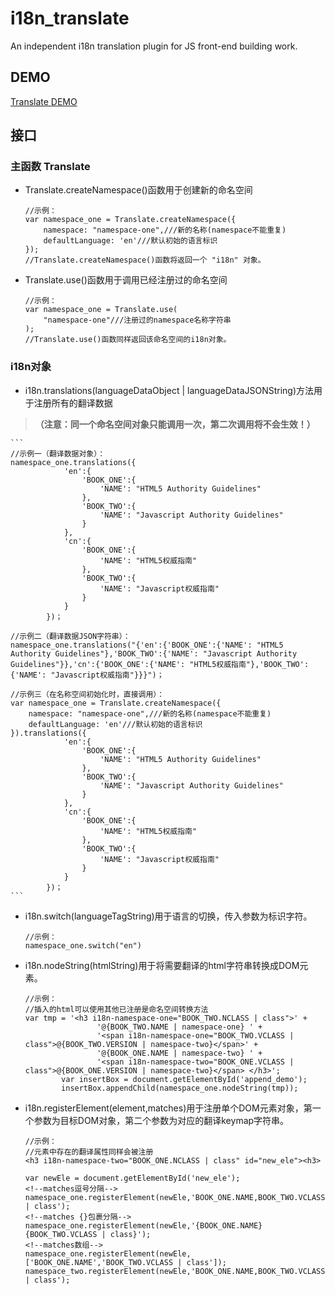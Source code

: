 # i18n_translate
An independent i18n translation plugin for JS front-end  building work.

## DEMO
[Translate DEMO](http://example.com)

## 接口

### 主函数 Translate
- Translate.createNamespace()函数用于创建新的命名空间
    
    ```
    //示例：
    var namespace_one = Translate.createNamespace({
        namespace: "namespace-one",///新的名称(namespace不能重复)
        defaultLanguage: 'en'///默认初始的语言标识
    });
    //Translate.createNamespace()函数将返回一个 "i18n" 对象。
    
    ```


- Translate.use()函数用于调用已经注册过的命名空间
    ```
    //示例：
    var namespace_one = Translate.use(
        "namespace-one"///注册过的namespace名称字符串
    );
    //Translate.use()函数同样返回该命名空间的i18n对象。
    ```
    
### i18n对象
- i18n.translations(languageDataObject | languageDataJSONString)方法用于注册所有的翻译数据
  
 > **（注意：同一个命名空间对象只能调用一次，第二次调用将不会生效！）**

    ```
    //示例一（翻译数据对象）：
    namespace_one.translations({
                'en':{
                    'BOOK_ONE':{
                        'NAME': "HTML5 Authority Guidelines"
                    },
                    'BOOK_TWO':{
                        'NAME': "Javascript Authority Guidelines"
                    }
                },
                'cn':{
                    'BOOK_ONE':{
                        'NAME': "HTML5权威指南"
                    },
                    'BOOK_TWO':{
                        'NAME': "Javascript权威指南"
                    }
                }
            })；
            
    //示例二（翻译数据JSON字符串）：
    namespace_one.translations("{'en':{'BOOK_ONE':{'NAME': "HTML5 Authority Guidelines"},'BOOK_TWO':{'NAME': "Javascript Authority Guidelines"}},'cn':{'BOOK_ONE':{'NAME': "HTML5权威指南"},'BOOK_TWO':{'NAME': "Javascript权威指南"}}}")；
    
    //示例三（在名称空间初始化时，直接调用）：
    var namespace_one = Translate.createNamespace({
        namespace: "namespace-one",///新的名称(namespace不能重复)
        defaultLanguage: 'en'///默认初始的语言标识
    }).translations({
                'en':{
                    'BOOK_ONE':{
                        'NAME': "HTML5 Authority Guidelines"
                    },
                    'BOOK_TWO':{
                        'NAME': "Javascript Authority Guidelines"
                    }
                },
                'cn':{
                    'BOOK_ONE':{
                        'NAME': "HTML5权威指南"
                    },
                    'BOOK_TWO':{
                        'NAME': "Javascript权威指南"
                    }
                }
            })；
    ```
- i18n.switch(languageTagString)用于语言的切换，传入参数为标识字符。

    ```
    //示例：
    namespace_one.switch("en")
    ```
- i18n.nodeString(htmlString)用于将需要翻译的html字符串转换成DOM元素。

    ```
    //示例：
    //插入的html可以使用其他已注册是命名空间转换方法
    var tmp = '<h3 i18n-namespace-one="BOOK_TWO.NCLASS | class">' +
                    '@{BOOK_TWO.NAME | namespace-one} ' +
                    '<span i18n-namespace-one="BOOK_TWO.VCLASS | class">@{BOOK_TWO.VERSION | namespace-two}</span>' +
                    '@{BOOK_ONE.NAME | namespace-two} ' +
                    '<span i18n-namespace-two="BOOK_ONE.VCLASS | class">@{BOOK_ONE.VERSION | namespace-two}</span> </h3>';
            var insertBox = document.getElementById('append_demo');
            insertBox.appendChild(namespace_one.nodeString(tmp));
    ```

- i18n.registerElement(element,matches)用于注册单个DOM元素对象，第一个参数为目标DOM对象，第二个参数为对应的翻译keymap字符串。
     
    ```
    //示例：
    //元素中存在的翻译属性同样会被注册
    <h3 i18n-namespace-two="BOOK_ONE.NCLASS | class" id="new_ele"><h3>
    
    var newEle = document.getElementById('new_ele');
    <!--matches逗号分隔-->
    namespace_one.registerElement(newEle,'BOOK_ONE.NAME,BOOK_TWO.VCLASS | class');
    <!--matches {}包裹分隔-->
    namespace_one.registerElement(newEle,'{BOOK_ONE.NAME}{BOOK_TWO.VCLASS | class}');
    <!--matches数组-->
    namespace_one.registerElement(newEle,['BOOK_ONE.NAME','BOOK_TWO.VCLASS | class']);
    namespace_two.registerElement(newEle,'BOOK_ONE.NAME,BOOK_TWO.VCLASS | class');
    ```
